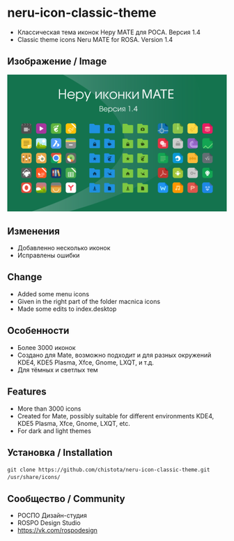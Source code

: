 neru-icon-classic-theme
=========================

* Классическая тема иконок Неру MATE для РОСA. Версия 1.4
* Classic theme icons Neru MATE for ROSA. Version 1.4

## Изображение / Image

![Screenshot](screenshot.svg)

## Изменения

* Добавленно несколько иконок
* Исправлены ошибки


## Change

* Added some menu icons 
* Given in the right part of the folder macnica icons
* Made some edits to index.desktop

## Особенности

* Более 3000 иконок
* Создано для Mate, возможно подходит и для разных окружений KDE4, KDE5 Plasma, Xfce, Gnome, LXQT, и т.д.
* Для тёмных и светлых тем

## Features

* More than 3000 icons
* Created for Mate, possibly suitable for different environments KDE4, KDE5 Plasma, Xfce, Gnome, LXQT, etc.
* For dark and light themes

## Установка / Installation

`git clone https://github.com/chistota/neru-icon-classic-theme.git /usr/share/icons/`

## Сообщество / Community
* РОСПО Дизайн-студия
* ROSPO Design Studio
* https://vk.com/rospodesign



